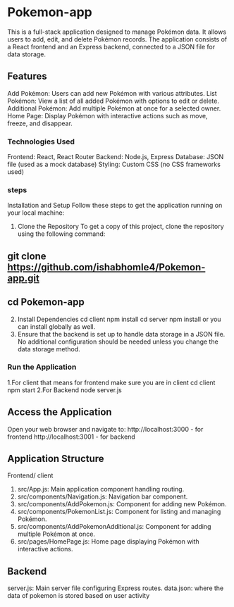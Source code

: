 
# Pokemon-app

This is a full-stack application designed to manage Pokémon data. It allows users to add, edit, and delete Pokémon records. The application consists of a React frontend and an Express backend, connected to a JSON file for data storage.
## Features
Add Pokémon: Users can add new Pokémon with various attributes.
List Pokémon: View a list of all added Pokémon with options to edit or delete.
Additional Pokémon: Add multiple Pokémon at once for a selected owner.
Home Page: Display Pokémon with interactive actions such as move, freeze, and disappear.

### Technologies Used

Frontend: React, React Router
Backend: Node.js, Express
Database: JSON file (used as a mock database)
Styling: Custom CSS (no CSS frameworks used)

### steps

Installation and Setup
Follow these steps to get the application running on your local machine:

1. Clone the Repository
To get a copy of this project, clone the repository using the following command:
 ## git clone https://github.com/ishabhomle4/Pokemon-app.git
  ## cd Pokemon-app  
2. Install Dependencies
   cd client
   npm install
  cd server
  npm install
or you can install globally as well.
3. Ensure that the backend is set up to handle data storage in a JSON file. No additional configuration should be needed unless you change the data storage method.

### Run the Application
1.For client that means for frontend 
make sure you are in client
cd client
npm start
2.For Backend
node server.js

## Access the Application
Open your web browser and navigate to:
http://localhost:3000 - for frontend
 http://localhost:3001 - for backend

## Application Structure
Frontend/ client
1. src/App.js: Main application component handling routing.
2. src/components/Navigation.js: Navigation bar component.
3. src/components/AddPokemon.js: Component for adding new Pokémon.
4. src/components/PokemonList.js: Component for listing and managing Pokémon.
5. src/components/AddPokemonAdditional.js: Component for adding multiple Pokémon at once.
6. src/pages/HomePage.js: Home page displaying Pokémon with interactive actions.

## Backend
server.js: Main server file configuring Express routes.
data.json: where the data of pokemon is stored based on user activity

